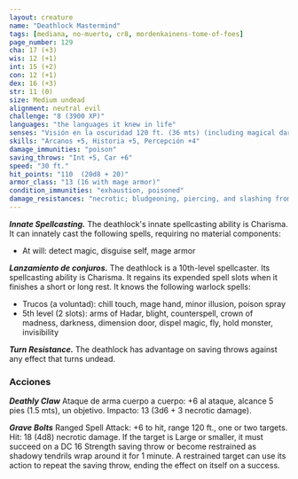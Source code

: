```yaml
---
layout: creature
name: "Deathlock Mastermind"
tags: [mediana, no-muerto, cr8, mordenkainens-tome-of-foes]
page_number: 129
cha: 17 (+3)
wis: 12 (+1)
int: 15 (+2)
con: 12 (+1)
dex: 16 (+3)
str: 11 (0)
size: Medium undead
alignment: neutral evil
challenge: "8 (3900 XP)"
languages: "the languages it knew in life"
senses: "Visión en la oscuridad 120 ft. (36 mts) (including magical darkness), passive Perception 14"
skills: "Arcanos +5, Historia +5, Percepción +4"
damage_immunities: "poison"
saving_throws: "Int +5, Car +6"
speed: "30 ft."
hit_points: "110  (20d8 + 20)"
armor_class: "13 (16 with mage armor)"
condition_immunities: "exhaustion, poisoned"
damage_resistances: "necrotic; bludgeoning, piercing, and slashing from nonmagical attacks that aren't silvered"
---
```


***Innate Spellcasting.*** The deathlock's innate spellcasting ability is Charisma. It can innately cast the following spells, requiring no material components:
* At will: detect magic, disguise self, mage armor

***Lanzamiento de conjuros.*** The deathlock is a 10th-level spellcaster. Its spellcasting ability is Charisma. It regains its expended spell slots when it finishes a short or long rest. It knows the following warlock spells:
* Trucos (a voluntad): chill touch, mage hand, minor illusion, poison spray
* 5th level (2 slots): arms of Hadar, blight, counterspell, crown of madness, darkness, dimension door, dispel magic, fly, hold monster, invisibility

***Turn Resistance.*** The deathlock has advantage on saving throws against any effect that turns undead.

### Acciones

***Deathly Claw*** Ataque de arma cuerpo a cuerpo: +6 al ataque, alcance 5 pies (1.5 mts), un objetivo. Impacto: 13 (3d6 + 3 necrotic damage).

***Grave Bolts*** Ranged Spell Attack: +6 to hit, range 120 ft., one or two targets. Hit: 18 (4d8) necrotic damage. If the target is Large or smaller, it must succeed on a DC 16 Strength saving throw or become restrained as shadowy tendrils wrap around it for 1 minute. A restrained target can use its action to repeat the saving throw, ending the effect on itself on a success.
